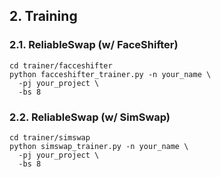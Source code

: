 ## 2. Training

### 2.1. ReliableSwap (w/ FaceShifter)

```shell
cd trainer/facceshifter
python facceshifter_trainer.py -n your_name \
  -pj your_project \
  -bs 8
```

### 2.2. ReliableSwap (w/ SimSwap)

```shell
cd trainer/simswap
python simswap_trainer.py -n your_name \
  -pj your_project \
  -bs 8
```